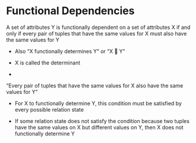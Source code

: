 # Functional Dependencies

A set of attributes Y is functionally dependent  on a set of attributes X if and only if every pair of tuples that have the same values for X must also have the same values for Y

- Also “X functionally determines Y” or “X  Y”

- X is called the determinant

-

“Every pair of tuples that have the same values for X also have the same values for Y”

- For X to functionally determine Y, this condition must be satisfied by every possible relation state

- If some relation state does not satisfy the condition because two tuples have the same values on X but different values on Y, then X does not functionally determine Y

